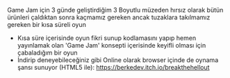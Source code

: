 Game Jam için 3 günde geliştirdiğim 3 Boyutlu müzeden hırsız olarak bütün ürünleri çaldıktan sonra kaçmamız gereken ancak tuzaklara takılmamız gereken bir kısa süreli oyun
* Kısa süre içerisinde oyun fikri sunup kodlamasını yapıp hemen yayınlamak olan 'Game Jam' konsepti içerisinde keyifli olması için çabaladığım bir oyun
* İndirip deneyebileceğiniz gibi Online olarak browser içinde de oynama şansı sunuyor (HTML5 ile): https://berkedev.itch.io/breakthehellout
